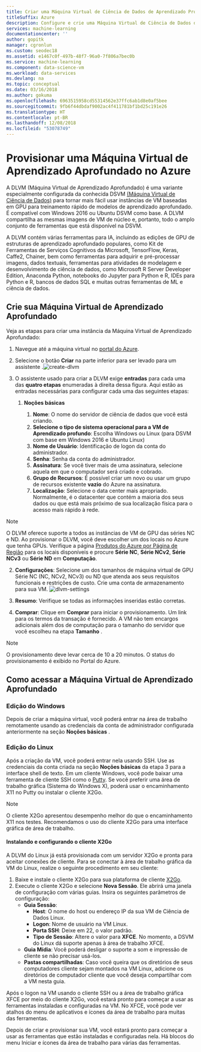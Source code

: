 ```yaml
---
title: Criar uma Máquina Virtual de Ciência de Dados de Aprendizado Profundo
titleSuffix: Azure
description: Configure e crie uma Máquina Virtual de Ciência de Dados de Aprendizado Aprofundado no Azure para realizar a análise e o aprendizado de máquina.
services: machine-learning
documentationcenter: ''
author: gopitk
manager: cgronlun
ms.custom: seodec18
ms.assetid: e1467c0f-497b-48f7-96a0-7f806a7bec0b
ms.service: machine-learning
ms.component: data-science-vm
ms.workload: data-services
ms.devlang: na
ms.topic: conceptual
ms.date: 03/16/2018
ms.author: gokuma
ms.openlocfilehash: 6963515958cd55314562e37ffc6ab1d8e0af5bee
ms.sourcegitcommit: 9fb6f44dbdaf9002ac4f411781bf1bd25c191e26
ms.translationtype: HT
ms.contentlocale: pt-BR
ms.lasthandoff: 12/08/2018
ms.locfileid: "53078749"
---
```

# <a name="provision-a-deep-learning-virtual-machine-on-azure"></a>Provisionar uma Máquina Virtual de Aprendizado Aprofundado no Azure 

A DLVM (Máquina Virtual de Aprendizado Aprofundado) é uma variante especialmente configurada da conhecida DSVM [(Máquina Virtual de Ciência de Dados)](https://aka.ms/dsvm) para tornar mais fácil usar instâncias de VM baseadas em GPU para treinamento rápido de modelos de aprendizado aprofundado. É compatível com Windows 2016 ou Ubuntu DSVM como base. A DLVM compartilha as mesmas imagens de VM de núcleo e, portanto, todo o amplo conjunto de ferramentas que está disponível na DSVM. 

A DLVM contém várias ferramentas para IA, incluindo as edições de GPU de estruturas de aprendizado aprofundado populares, como Kit de Ferramentas de Serviços Cognitivos da Microsoft, TensorFlow, Keras, Caffe2, Chainer, bem como ferramentas para adquirir e pré-processar imagens, dados textuais, ferramentas para atividades de modelagem e desenvolvimento de ciência de dados, como Microsoft R Server Developer Edition, Anaconda Python, notebooks do Jupyter para Python e R, IDEs para Python e R, bancos de dados SQL e muitas outras ferramentas de ML e ciência de dados. 

## <a name="create-your-deep-learning-virtual-machine"></a>Crie sua Máquina Virtual de Aprendizado Aprofundado
Veja as etapas para criar uma instância da Máquina Virtual de Aprendizado Aprofundado: 

1. Navegue até a máquina virtual no [portal do Azure](https://portal.azure.com/#create/microsoft-ads.dsvm-deep-learningtoolkit
).
2. Selecione o botão **Criar** na parte inferior para ser levado para um assistente .![create-dlvm](./media/dlvm-provision-wizard.PNG)
3. O assistente usado para criar a DLVM exige **entradas** para cada uma das **quatro etapas** enumeradas à direita dessa figura. Aqui estão as entradas necessárias para configurar cada uma das seguintes etapas:
   
   1. **Noções básicas**
      
      1. **Nome**: O nome do servidor de ciência de dados que você está criando.
      2. **Selecione o tipo de sistema operacional para a VM de Aprendizado profundo**: Escolha Windows ou Linux (para DSVM com base em Windows 2016 e Ubuntu Linux)
      2. **Nome de Usuário**: Identificação de logon da conta do administrador.
      3. **Senha**: Senha da conta do administrador.
      4. **Assinatura**: Se você tiver mais de uma assinatura, selecione aquela em que o computador será criado e cobrado.
      5. **Grupo de Recursos**: É possível criar um novo ou usar um grupo de recursos existente **vazio** do Azure na assinatura.
      6. **Localização**: Selecione o data center mais apropriado. Normalmente, é o datacenter que contém a maioria dos seus dados ou que está mais próximo de sua localização física para o acesso mais rápido à rede. 
      
> [!NOTE]
> O DLVM oferece suporte a todos as instâncias de VM de GPU das séries NC e ND. Ao provisionar o DLVM, você deve escolher um dos locais no Azure que tenha GPUs. Verifique a página [Produtos do Azure por Página de Região](https://azure.microsoft.com/regions/services/) para os locais disponíveis e procure **Série NC**, **Série NCv2**, **Série NCv3** ou **Série ND** em **Computação**. 

   2. **Configurações**: Selecione um dos tamanhos de máquina virtual de GPU Série NC (NC, NCv2, NCv3) ou ND que atenda aos seus requisitos funcionais e restrições de custo. Crie uma conta de armazenamento para sua VM.  ![dlvm-settings](./media/dlvm-provision-step-2.PNG)
   
   3. **Resumo**: Verifique se todas as informações inseridas estão corretas.
   5. **Comprar**: Clique em **Comprar** para iniciar o provisionamento. Um link para os termos da transação é fornecido. A VM não tem encargos adicionais além dos de computação para o tamanho do servidor que você escolheu na etapa **Tamanho** . 

> [!NOTE]
> O provisionamento deve levar cerca de 10 a 20 minutos. O status do provisionamento é exibido no Portal do Azure.
> 


## <a name="how-to-access-the-deep-learning-virtual-machine"></a>Como acessar a Máquina Virtual de Aprendizado Aprofundado

### <a name="windows-edition"></a>Edição do Windows
Depois de criar a máquina virtual, você poderá entrar na área de trabalho remotamente usando as credenciais da conta de administrador configurada anteriormente na seção **Noções básicas** . 

### <a name="linux-edition"></a>Edição do Linux

Após a criação da VM, você poderá entrar nela usando SSH. Use as credenciais da conta criada na seção **Noções básicas** da etapa 3 para a interface shell de texto. Em um cliente Windows, você pode baixar uma ferramenta de cliente SSH como o [Putty](http://www.putty.org). Se você preferir uma área de trabalho gráfica (Sistema do Windows X), poderá usar o encaminhamento X11 no Putty ou instalar o cliente X2Go.

> [!NOTE]
> O cliente X2Go apresentou desempenho melhor do que o encaminhamento X11 nos testes. Recomendamos o uso do cliente X2Go para uma interface gráfica de área de trabalho.
> 
> 

#### <a name="installing-and-configuring-x2go-client"></a>Instalando e configurando o cliente X2Go
A DLVM do Linux já está provisionada com um servidor X2Go e pronta para aceitar conexões de cliente. Para se conectar à área de trabalho gráfica da VM do Linux, realize o seguinte procedimento em seu cliente:

1. Baixe e instale o cliente X2Go para sua plataforma de cliente [X2Go](http://wiki.x2go.org/doku.php/doc:installation:x2goclient).    
2. Execute o cliente X2Go e selecione **Nova Sessão**. Ele abrirá uma janela de configuração com várias guias. Insira os seguintes parâmetros de configuração:
   * **Guia Sessão**:
     * **Host**: O nome do host ou endereço IP da sua VM de Ciência de Dados Linux.
     * **Logon**: Nome de usuário na VM Linux.
     * **Porta SSH**: Deixe em 22, o valor padrão.
     * **Tipo de Sessão**: Altere o valor para **XFCE**. No momento, a DSVM do Linux dá suporte apenas à área de trabalho XFCE.
   * **Guia Mídia**: Você poderá desligar o suporte a som e impressão de cliente se não precisar usá-los.
   * **Pastas compartilhadas**: Caso você queira que os diretórios de seus computadores cliente sejam montados na VM Linux, adicione os diretórios de computador cliente que você deseja compartilhar com a VM nesta guia.

Após o logon na VM usando o cliente SSH ou a área de trabalho gráfica XFCE por meio do cliente X2Go, você estará pronto para começar a usar as ferramentas instaladas e configuradas na VM. No XFCE, você pode ver atalhos do menu de aplicativos e ícones da área de trabalho para muitas das ferramentas.

Depois de criar e provisionar sua VM, você estará pronto para começar a usar as ferramentas que estão instaladas e configuradas nela. Há blocos do menu Iniciar e ícones da área de trabalho para várias das ferramentas. 
